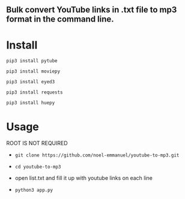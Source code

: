 ## Bulk convert YouTube links in .txt file to mp3 format in the command line.


# Install

`pip3 install pytube`

`pip3 install moviepy`

`pip3 install eyed3`

`pip3 install requests`

`pip3 install huepy`

# Usage

ROOT IS NOT REQUIRED

* `git clone https://github.com/noel-emmanuel/youtube-to-mp3.git`

* `cd youtube-to-mp3`

* open list.txt and fill it up with youtube links on each line

* `python3 app.py`
